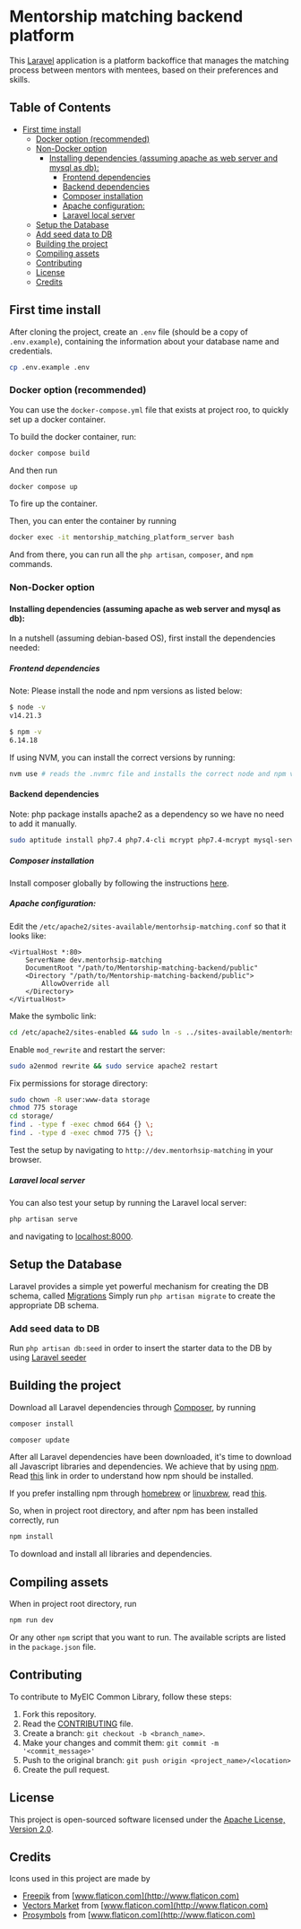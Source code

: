 # Mentorship matching backend platform

This [Laravel](https://laravel.com/docs/8.x/) application is a platform backoffice that manages the matching process
between mentors with mentees, based on their
preferences and skills.

## Table of Contents

- [First time install](#first-time-install)
    - [Docker option (recommended)](#docker-option-recommended)
    - [Non-Docker option](#non-docker-option)
        - [Installing dependencies (assuming apache as web server and mysql as db):](#installing-dependencies-assuming-apache-as-web-server-and-mysql-as-db)
            - [Frontend dependencies](#frontend-dependencies)
            - [Backend dependencies](#backend-dependencies)
            - [Composer installation](#composer-installation)
            - [Apache configuration:](#apache-configuration)
            - [Laravel local server](#laravel-local-server)
    - [Setup the Database](#setup-the-database)
    - [Add seed data to DB](#add-seed-data-to-db)
    - [Building the project](#building-the-project)
    - [Compiling assets](#compiling-assets)
    - [Contributing](#contributing)
    - [License](#license)
    - [Credits](#credits)

## First time install

After cloning the project, create an `.env` file (should be a copy of `.env.example`),
containing the information about your database name and credentials.

```bash
cp .env.example .env
```

### Docker option (recommended)

You can use the `docker-compose.yml` file that exists at project roo, to quickly set up a docker container.

To build the docker container, run:

```bash
docker compose build
```

And then run

```bash
docker compose up
```

To fire up the container.

Then, you can enter the container by running

```bash
docker exec -it mentorship_matching_platform_server bash
```

And from there, you can run all the `php artisan`, `composer`, and `npm` commands.

### Non-Docker option

#### Installing dependencies (assuming apache as web server and mysql as db):

In a nutshell (assuming debian-based OS), first install the dependencies needed:

##### Frontend dependencies

Note: Please install the node and npm versions as listed below:

```bash
$ node -v
v14.21.3

$ npm -v
6.14.18
```

If using NVM, you can install the correct versions by running:

```bash
nvm use # reads the .nvmrc file and installs the correct node and npm versions
```

#### Backend dependencies

Note: php package installs apache2 as a dependency so we have no need to add it manually.

```bash
sudo aptitude install php7.4 php7.4-cli mcrypt php7.4-mcrypt mysql-server php7.4-mysql
```

##### Composer installation

Install composer globally by following the instructions [here](https://getcomposer.org/download/).

##### Apache configuration:

Edit the `/etc/apache2/sites-available/mentorhsip-matching.conf` so that it looks like:

```text
<VirtualHost *:80>
    ServerName dev.mentorhsip-matching
    DocumentRoot "/path/to/Mentorship-matching-backend/public"
    <Directory "/path/to/Mentorship-matching-backend/public">
        AllowOverride all
    </Directory>
</VirtualHost>
```

Make the symbolic link:

```bash
cd /etc/apache2/sites-enabled && sudo ln -s ../sites-available/mentorhsip-matching.conf
```

Enable `mod_rewrite` and restart the server:

```bash
sudo a2enmod rewrite && sudo service apache2 restart
```

Fix permissions for storage directory:

```bash
sudo chown -R user:www-data storage
chmod 775 storage
cd storage/
find . -type f -exec chmod 664 {} \;
find . -type d -exec chmod 775 {} \;
```

Test the setup by navigating to `http://dev.mentorhsip-matching` in your browser.

##### Laravel local server

You can also test your setup by running the Laravel local server:

```bash
php artisan serve
```

and navigating to [localhost:8000](http://localhost:8000).

## Setup the Database

Laravel provides a simple yet powerful mechanism for creating the DB schema,
called [Migrations](https://laravel.com/docs/6.0/migrations)
Simply run ```php artisan migrate``` to create the appropriate DB schema.

### Add seed data to DB

Run ```php artisan db:seed``` in order to insert the starter data to the DB by
using [Laravel seeder](https://laravel.com/docs/6.0/seeding)

## Building the project

Download all Laravel dependencies through [Composer](https://laravel.com/docs/6.0/installation), by running

```bash
composer install

composer update
```

After all Laravel dependencies have been downloaded, it's time to download all Javascript libraries and dependencies.
We achieve that by using [npm](http://blog.npmjs.org/post/85484771375/how-to-install-npm).
Read [this](https://www.digitalocean.com/community/tutorials/how-to-install-node-js-on-an-ubuntu-14-04-server) link in
order to understand how npm should be installed.

If you prefer installing npm through [homebrew](http://brew.sh/) or [linuxbrew](http://linuxbrew.sh/),
read [this](http://blog.teamtreehouse.com/install-node-js-npm-linux).

So, when in project root directory, and after npm has been installed correctly, run

```bash
npm install
```

To download and install all libraries and dependencies.

## Compiling assets

When in project root directory, run

```bash
npm run dev
```

Or any other `npm` script that you want to run. The available scripts are listed in the `package.json` file.

## Contributing

To contribute to MyEIC Common Library, follow these steps:

1. Fork this repository.
2. Read the [CONTRIBUTING](CONTRIBUTING.md) file.
3. Create a branch: `git checkout -b <branch_name>`.
4. Make your changes and commit them: `git commit -m '<commit_message>'`
5. Push to the original branch: `git push origin <project_name>/<location>`
6. Create the pull request.

## License

This project is open-sourced software licensed under
the [Apache License, Version 2.0](https://www.apache.org/licenses/LICENSE-2.0).

## Credits

Icons used in this project are made by

- [Freepik](http://www.flaticon.com/authors/freepik) from [www.flaticon.com](http://www.flaticon.com)
- [Vectors Market](http://www.flaticon.com/authors/vectors-market) from [www.flaticon.com](http://www.flaticon.com)
- [Prosymbols](http://www.flaticon.com/authors/prosymbols)  from [www.flaticon.com](http://www.flaticon.com)
